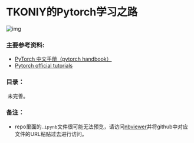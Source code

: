 # TKONIY的Pytorch学习之路



![img](https://raw.githubusercontent.com/pytorch/pytorch/master/docs/source/_static/img/pytorch-logo-dark.png)

### 主要参考资料:

* [PyTorch 中文手册（pytorch handbook）](https://github.com/zergtant/pytorch-handbook)
* [Pytorch official tutorials](https://pytorch.org/tutorials/)

### 目录：

​	未完善。

### 备注：

* repo里面的`.ipynb`文件很可能无法预览，请访问[nbviewer](https://nbviewer.jupyter.org/)并将github中对应文件的URL粘贴过去进行访问。

